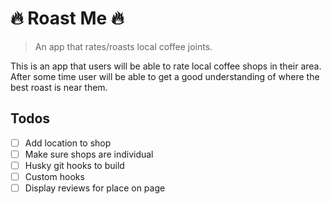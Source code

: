# 🔥 Roast Me 🔥

> An app that rates/roasts local coffee joints.

This is an app that users will be able to rate local coffee shops in their area. After some time user will be able to get a good understanding of where the best roast is near them.

## Todos

- [ ] Add location to shop
- [ ] Make sure shops are individual
- [ ] Husky git hooks to build
- [ ] Custom hooks
- [ ] Display reviews for place on page
